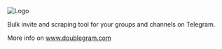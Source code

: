![Logo](https://www.doublegram.com/img/dblgrm-bulk-invite.png)

Bulk invite and scraping tool for your groups and channels on Telegram.

More info on www.doublegram.com




